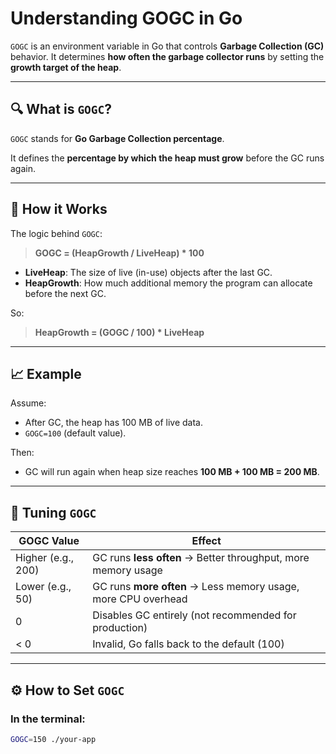 # Understanding GOGC in Go

`GOGC` is an environment variable in Go that controls **Garbage Collection (GC)** behavior. It determines **how often the garbage collector runs** by setting the **growth target of the heap**.

---

## 🔍 What is `GOGC`?

`GOGC` stands for **Go Garbage Collection percentage**.

It defines the **percentage by which the heap must grow** before the GC runs again.

---

## 🧠 How it Works

The logic behind `GOGC`:

> **GOGC = (HeapGrowth / LiveHeap) * 100**

- **LiveHeap**: The size of live (in-use) objects after the last GC.
- **HeapGrowth**: How much additional memory the program can allocate before the next GC.

So:

> **HeapGrowth = (GOGC / 100) * LiveHeap**


---

## 📈 Example

Assume:
- After GC, the heap has 100 MB of live data.
- `GOGC=100` (default value).

Then:
- GC will run again when heap size reaches **100 MB + 100 MB = 200 MB**.

---

## 🔧 Tuning `GOGC`

| GOGC Value      | Effect                                                               |
|-----------------|----------------------------------------------------------------------|
| Higher (e.g., 200) | GC runs **less often** → Better throughput, more memory usage       |
| Lower (e.g., 50)   | GC runs **more often** → Less memory usage, more CPU overhead       |
| 0                 | Disables GC entirely (not recommended for production)              |
| < 0               | Invalid, Go falls back to the default (100)                        |

---

## ⚙️ How to Set `GOGC`

### In the terminal:

```bash
GOGC=150 ./your-app
